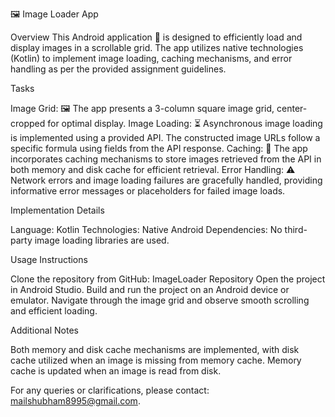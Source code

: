 🖼️ Image Loader App

Overview
This Android application 📱 is designed to efficiently load and display images in a scrollable grid. The app utilizes native technologies (Kotlin) to implement image loading, caching mechanisms, and error handling as per the provided assignment guidelines.

Tasks

Image Grid: 🖼️ The app presents a 3-column square image grid, center-cropped for optimal display.
Image Loading: ⏳ Asynchronous image loading is implemented using a provided API. The constructed image URLs follow a specific formula using fields from the API response.
Caching: 💾 The app incorporates caching mechanisms to store images retrieved from the API in both memory and disk cache for efficient retrieval.
Error Handling: ⚠️ Network errors and image loading failures are gracefully handled, providing informative error messages or placeholders for failed image loads.

Implementation Details

Language: Kotlin
Technologies: Native Android
Dependencies: No third-party image loading libraries are used.

Usage Instructions

Clone the repository from GitHub: ImageLoader Repository
Open the project in Android Studio.
Build and run the project on an Android device or emulator.
Navigate through the image grid and observe smooth scrolling and efficient loading.

Additional Notes

Both memory and disk cache mechanisms are implemented, with disk cache utilized when an image is missing from memory cache. Memory cache is updated when an image is read from disk.

For any queries or clarifications, please contact: mailshubham8995@gmail.com.
